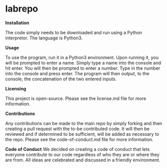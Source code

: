 # labrepo

**Installation**

The code simply needs to be downloaded and run using a Python interpretor. The language is Python3.

**Usage**

To use the program, run it in a Python3 environment. Upon running it, you will be prompted to enter a name. Simply type a name into the console and hit enter.
You will then be prompted to enter a number. Type in the number into the console and press enter. The program will then output, to the console,
the concatenation of the two entered inputs.

**Licensing**

This project is open-source. Please see the license.md file for more information.

**Contributions**

Any contributions can be made to the main repo by simply forking and then creating a pull request with the to-be contributed code.
It will then be reviewed and if determined to be sufficient, will be added as necessary to the repo.
Please see the code-of-conduct.md file for more information.

**Code of Conduct**
We decided on creating a code of conduct that lets everyone contribute to our code regardless of who they are or where they are from. All ideas are celebrated and discussed in a friendly environment.

